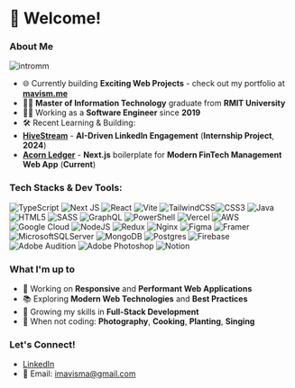 <!--
![Your Profile Banner Image](URL_to_your_image)
-->
# 🚀 Welcome!
### About Me
![intromm](https://github.com/user-attachments/assets/7a00161a-63d2-484e-b9d2-9ae7167faab2)
<!--
```json
const IntroGreetings: Developer = {
    name: "Mavis M.",
    role: "Creative Web Designer & Developer",
    sayHello: () => ({
        message: "Hello World!",
        emoji: "👋🏼"
    })};
```
![image](https://github.com/user-attachments/assets/6071477e-308e-48cc-8962-a77b7f0ddd50)
-->
- 🌐 Currently building **Exciting Web Projects** - check out my portfolio at [**mavism.me**](https://mavism.me/)
- 👩‍🎓 **Master of Information Technology** graduate from **RMIT University**
- 👩‍💻 Working as a **Software Engineer** since **2019**
- 🛠️ Recent Learning & Building:
 - [**HiveStream**](https://hivestream.au/) - **AI-Driven LinkedIn Engagement** (**Internship Project**, **2024**)
 - [**Acorn Ledger**](https://acornledger.io/) - **Next.js** boilerplate for **Modern FinTech Management Web App** (**Current**)
    
### Tech Stacks & Dev Tools:
![TypeScript](https://img.shields.io/badge/typescript-%23007ACC.svg?style=for-the-badge&logo=typescript&logoColor=white) ![Next JS](https://img.shields.io/badge/Next-black?style=for-the-badge&logo=next.js&logoColor=white) ![React](https://img.shields.io/badge/react-%2320232a.svg?style=for-the-badge&logo=react&logoColor=%2361DAFB) ![Vite](https://img.shields.io/badge/vite-%23646CFF.svg?style=for-the-badge&logo=vite&logoColor=white) ![TailwindCSS](https://img.shields.io/badge/tailwindcss-%2338B2AC.svg?style=for-the-badge&logo=tailwind-css&logoColor=white)![CSS3](https://img.shields.io/badge/css3-%231572B6.svg?style=for-the-badge&logo=css3&logoColor=white) ![Java](https://img.shields.io/badge/java-%23ED8B00.svg?style=for-the-badge&logo=openjdk&logoColor=white) ![HTML5](https://img.shields.io/badge/html5-%23E34F26.svg?style=for-the-badge&logo=html5&logoColor=white) ![SASS](https://img.shields.io/badge/SASS-hotpink.svg?style=for-the-badge&logo=SASS&logoColor=white) ![GraphQL](https://img.shields.io/badge/-GraphQL-E10098?style=for-the-badge&logo=graphql&logoColor=white) ![PowerShell](https://img.shields.io/badge/PowerShell-%235391FE.svg?style=for-the-badge&logo=powershell&logoColor=white) ![Vercel](https://img.shields.io/badge/vercel-%23000000.svg?style=for-the-badge&logo=vercel&logoColor=white) ![AWS](https://img.shields.io/badge/AWS-%23FF9900.svg?style=for-the-badge&logo=amazon-aws&logoColor=white) ![Google Cloud](https://img.shields.io/badge/GoogleCloud-%234285F4.svg?style=for-the-badge&logo=google-cloud&logoColor=white)  ![NodeJS](https://img.shields.io/badge/node.js-6DA55F?style=for-the-badge&logo=node.js&logoColor=white) ![Redux](https://img.shields.io/badge/redux-%23593d88.svg?style=for-the-badge&logo=redux&logoColor=white)  ![Nginx](https://img.shields.io/badge/nginx-%23009639.svg?style=for-the-badge&logo=nginx&logoColor=white) ![Figma](https://img.shields.io/badge/figma-%23F24E1E.svg?style=for-the-badge&logo=figma&logoColor=white) ![Framer](https://img.shields.io/badge/Framer-black?style=for-the-badge&logo=framer&logoColor=blue) ![MicrosoftSQLServer](https://img.shields.io/badge/Microsoft%20SQL%20Server-CC2927?style=for-the-badge&logo=microsoft%20sql%20server&logoColor=white) ![MongoDB](https://img.shields.io/badge/MongoDB-%234ea94b.svg?style=for-the-badge&logo=mongodb&logoColor=white) ![Postgres](https://img.shields.io/badge/postgres-%23316192.svg?style=for-the-badge&logo=postgresql&logoColor=white) ![Firebase](https://img.shields.io/badge/Firebase-039BE5?style=for-the-badge&logo=Firebase&logoColor=white) ![Adobe Audition](https://img.shields.io/badge/Adobe%20Audition-9999FF.svg?style=for-the-badge&logo=Adobe%20Audition&logoColor=white) ![Adobe Photoshop](https://img.shields.io/badge/adobe%20photoshop-%2331A8FF.svg?style=for-the-badge&logo=adobe%20photoshop&logoColor=white) ![Notion](https://img.shields.io/badge/Notion-%23000000.svg?style=for-the-badge&logo=notion&logoColor=white)

### What I'm up to
- 🔨 Working on **Responsive** and **Performant Web Applications**
- 📚 Exploring **Modern Web Technologies** and **Best Practices**
- 🌱 Growing my skills in **Full-Stack Development**
- 📸 When not coding: **Photography**, **Cooking**, **Planting**, **Singing**

### Let's Connect!
- [LinkedIn](https://www.linkedin.com/in/imavisma/)
- 📧 Email: imavisma@gmail.com

<!--
### About Me
I am a passionate Creative Developer with experience in building web applications using modern technologies like React, Redux, Node.js, MongoDB, and more. I enjoy solving complex problems and creating efficient solutions.

- <div align-item="center"><img width="20" height="20" src="https://img.icons8.com/fluency/20/koala.png" alt="koala"/> ̳I̳'̳m̳ ̳b̳̳a̳̳s̳̳e̳̳d̳ ̳i̳̳n̳ ̳M̳̳e̳̳l̳̳b̳̳o̳̳u̳̳r̳̳n̳̳e̳,A̳̳U̳ ̳</div>
- <img width="20" height="20" src="https://img.icons8.com/color/30/butterfly.png" alt="butterfly"/> See my portfolio at [mavism.me](http://mavism.me)
- <img width="20" height="20" src="https://img.icons8.com/3d-fluency/20/email.png" alt="email"/> You can reach me at [Email](mailto:imavisma@gmail.com)

### Skills
<p>
    <img src="https://img.icons8.com/color/48/000000/javascript.png" alt="JavaScript" width="40" style="border-radius:50%;"/>
    <img src="https://img.icons8.com/color/48/000000/typescript.png" alt="TypeScript" width="40" style="border-radius:50%;"/>
    <img src="https://img.icons8.com/color/48/000000/python.png" alt="Python" width="40" style="border-radius:50%;"/>
    <img src="https://img.icons8.com/color/48/000000/sql.png" alt="SQL" width="40" style="border-radius:50%;"/>
    <img src="https://img.icons8.com/plasticine/100/000000/react.png" alt="React" width="40" style="border-radius:50%;"/>
    <img src="https://img.icons8.com/color/48/000000/redux.png" alt="Redux" width="40" style="border-radius:50%;"/>
    <img src="https://img.icons8.com/color/48/000000/material-ui.png" alt="Material UI" width="40" style="border-radius:50%;"/>
    <img src="https://img.icons8.com/color/48/000000/sass.png" alt="Sass" width="40" style="border-radius:50%;"/>
    <img src="https://img.icons8.com/color/48/000000/nodejs.png" alt="Node.js" width="40" style="border-radius:50%;"/>
    <img src="https://img.icons8.com/color/48/000000/express.png" alt="Express.js" width="40" style="border-radius:50%;"/>
    <img src="https://img.icons8.com/color/48/000000/mongodb.png" alt="MongoDB" width="40" style="border-radius:50%;"/>
    <img src="https://img.icons8.com/color/48/000000/postgreesql.png" alt="PostgreSQL" width="40" style="border-radius:50%;"/>
    <img src="https://img.icons8.com/color/48/000000/git.png" alt="Git" width="40" style="border-radius:50%;"/>
    <img src="https://img.icons8.com/color/48/000000/webpack.png" alt="Webpack" width="40" style="border-radius:50%;"/>
    <img src="https://img.icons8.com/?size=80&amp;id=aPFPvI9iSUKn&amp;format=png" alt="Agile" width="40" style="border-radius:50%;"/>
    <img src="https://img.icons8.com/?size=256w&amp;id=9qFcDV9OxuAD&amp;format=png" alt="Scrum" width="40" style="border-radius:50%;"/>
</p>

<img src="banner_github.png" alt="GitHub Banner" width="100%" />
-->
<!--
<picture>
  <source media="(prefers-color-scheme: dark)" srcset="https://raw.githubusercontent.com/tobiasmeyhoefer/tobiasmeyhoefer/output/github-snake-dark.svg" />
  <source media="(prefers-color-scheme: light)" srcset="https://raw.githubusercontent.com/tobiasmeyhoefer/tobiasmeyhoefer/output/github-snake.svg" />
  <img alt="github-snake" src="https://raw.githubusercontent.com/tobiasmeyhoefer/tobiasmeyhoefer/output/github-snake.svg" />
</picture>

![Swift](https://img.shields.io/badge/swift-F54A2A?style=for-the-badge&logo=swift&logoColor=white) ![C#](https://img.shields.io/badge/c%23-%23239120.svg?style=for-the-badge&logo=csharp&logoColor=white)
![Angular](https://img.shields.io/badge/angular-%23DD0031.svg?style=for-the-badge&logo=angular&logoColor=white) ![.Net](https://img.shields.io/badge/.NET-5C2D91?style=for-the-badge&logo=.net&logoColor=white) ![Express.js](https://img.shields.io/badge/express.js-%23404d59.svg?style=for-the-badge&logo=express&logoColor=%2361DAFB) ![Electron.js](https://img.shields.io/badge/Electron-191970?style=for-the-badge&logo=Electron&logoColor=white) 
-->
<!--
## Projects

### [Project Name](https://github.com/yourusername/projectname)
**Description:** Brief description of the project and its purpose.
- Tech Stack: React, Node.js, MongoDB, JWT
- Features: User authentication, CRUD operations, responsive design
- [Live Demo](http://projectdemo.com) | [Repository](https://github.com/yourusername/projectname)

### [Another Project](https://github.com/yourusername/anotherproject)
**Description:** Brief description of another project.
- Tech Stack: Python, Flask, PostgreSQL
- Features: Data visualization, API integration
- [Live Demo](http://anotherprojectdemo.com) | [Repository](https://github.com/yourusername/anotherproject)

## Contributions

### Open Source Contributions
- [Repository Name](https://github.com/opensource/repo)
  - Description of your contribution
- [Another Repository](https://github.com/opensource/anotherrepo)
  - Description of your contribution

![GitHub Stats](https://github-readme-stats.vercel.app/api?username=yourusername&show_icons=true&theme=radical)
![Top Languages](https://github-readme-stats.vercel.app/api/top-langs/?username=yourusername&layout=compact&theme=radical)

## Certifications
- [Certification Name](https://linktocertification.com) from [Organization]
- [Another Certification](https://linktoanothercertification.com) from [Organization]

## Blog Posts
- [Blog Post Title](https://linktoblogpost.com) - Brief description of the blog post
- [Another Blog Post](https://linktoanotherblogpost.com) - Brief description of the blog post
-->



<!--
**viszec/viszec** is a ✨ _special_ ✨ repository because its `README.md` (this file) appears on your GitHub profile.

Here are some ideas to get you started:

- 🔭 I’m currently working on ...
- 🌱 I’m currently learning ...
- 👯 I’m looking to collaborate on ...
- 🤔 I’m looking for help with ...
- 💬 Ask me about ...
- 📫 How to reach me: ...
- 😄 Pronouns: ...
- ⚡ Fun fact: ...
-->
